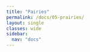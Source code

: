 ```yaml
---
title: "Pairies"
permalink: /docs/05-prairies/
layout: single
classes: wide
sidebar:
  nav: "docs"
---
```


<div id="election-forecast"></div>

<script>
document.addEventListener('DOMContentLoaded', function() {
  // Initialize the forecast with custom settings if needed
  ElectionForecast.init({
    maxTableWidth: 1200, 
    districtColumnWidth: 18,
    outcomeColumnWidth: 15,
    forecastColumnWidth: 67
  })
  // Load specific province data
  .loadProvinces({
    csvPath: '/assets/data/ridingvotepercents.csv',
    containerId: 'election-forecast',
    provinceIds: ['46','47'],
    provinceNames: ['Manitoba', 'Saskatchewan']
  });
});
</script>